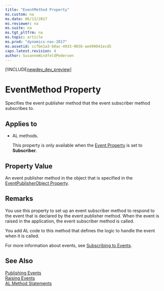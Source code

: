```yaml
---
title: "EventMethod Property"
ms.custom: na
ms.date: 06/13/2017
ms.reviewer: na
ms.suite: na
ms.tgt_pltfrm: na
ms.topic: article
ms.prod: "dynamics-nav-2017"
ms.assetid: ccfbe1a3-b0ac-4933-9036-ae499041ecd5
caps.latest.revision: 4
author: SusanneWindfeldPedersen
---
```


[!INCLUDE[newdev_dev_preview](../includes/newdev_dev_preview.md)]

# EventMethod Property
Specifies the event publisher method that the event subscriber method subscribes to.  

## Applies to  

-   AL methods.  

     This property is only available when the [Event Property](devenv-event-property.md) is set to **Subscriber**.  

## Property Value  
 An event publisher method in the object that is specified in the [EventPublisherObject Property](devenv-eventpublisherobject-property.md).  

## Remarks  
 You use this property to set up an event subscriber method to respond to the event that is declared by the event publisher method. When the event is raised in the application, the event subscriber method is called.  

 You add AL code to this method that defines the logic to handle the event when it is called.  

 For more information about events, see [Subscribing to Events](Subscribing-to-Events.md).

## See Also  
 <!-- //NAV [Events in Microsoft Dynamics NAV](Events-in-Microsoft-Dynamics-NAV.md)   -->
 [Publishing Events](Publishing-Events.md)   
 [Raising Events](Raising-Events.md)   
 [AL Method Statements](../devenv-al-method-statements.md)
